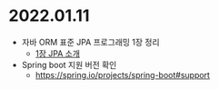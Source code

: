 2022.01.11
==========

-	자바 ORM 표준 JPA 프로그래밍 1장 정리
	-	[1장 JPA 소개](https://github.com/codeleesh/TIL/blob/main/docs/%EC%9E%90%EB%B0%94%20ORM%20%ED%91%9C%EC%A4%80%20JPA%20%ED%94%84%EB%A1%9C%EA%B7%B8%EB%9E%98%EB%B0%8D/1%EC%9E%A5/01.%20JPA%20%EC%86%8C%EA%B0%9C.md)
-	Spring boot 지원 버전 확인
	-	https://spring.io/projects/spring-boot#support
